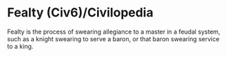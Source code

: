 # Fealty (Civ6)/Civilopedia

Fealty is the process of swearing allegiance to a master in a feudal system, such as a knight swearing to serve a baron, or that baron swearing service to a king.